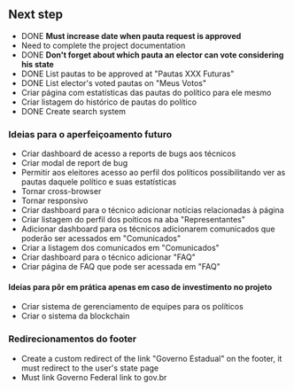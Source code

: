 ## Next step ##
- DONE **Must increase date when pauta request is approved**
- Need to complete the project documentation
- DONE **Don't forget about which pauta an elector can vote considering his state**
- DONE List pautas to be approved at "Pautas XXX Futuras"
- DONE List elector's voted pautas on "Meus Votos"
- Criar página com estatísticas das pautas do político para ele mesmo
- Criar listagem do histórico de pautas do político
- DONE Create search system
 

### Ideias para o aperfeiçoamento futuro ### 
- Criar dashboard de acesso a reports de bugs aos técnicos
- Criar modal de report de bug
- Permitir aos eleitores acesso ao perfil dos políticos possibilitando ver as pautas daquele político e suas estatísticas
- Tornar cross-browser
- Tornar responsivo
- Criar dashboard para o técnico adicionar notícias relacionadas à página
- Criar listagem do perfil dos poíticos na aba "Representantes"
- Adicionar dashboard para os técnicos adicionarem comunicados que poderão ser acessados em "Comunicados"
- Criar a listagem dos comunicados em "Comunicados"
- Criar dashboard para o técnico adicionar "FAQ"
- Criar página de FAQ que pode ser acessada em "FAQ"

#### Ideias para pôr em prática apenas em caso de investimento no projeto #####
- Criar sistema de gerenciamento de equipes para os políticos
- Criar o sistema da blockchain

### Redirecionamentos do footer ###
- Create a custom redirect of the link "Governo Estadual" on the footer, it must redirect to the user's state page
- Must link Governo Federal link to gov.br
